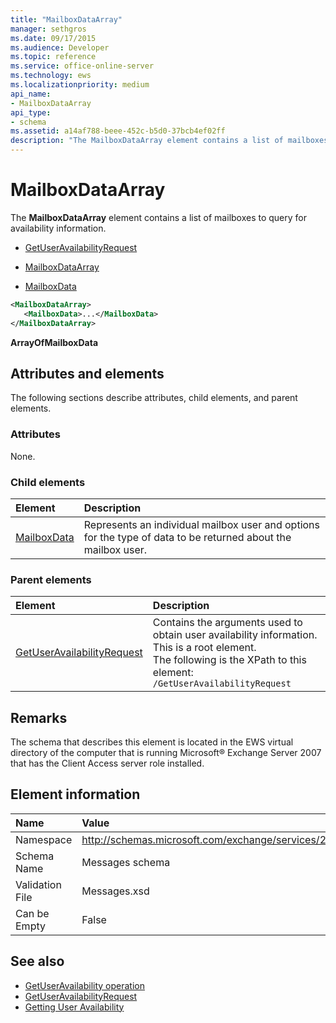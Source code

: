 ```yaml
---
title: "MailboxDataArray"
manager: sethgros
ms.date: 09/17/2015
ms.audience: Developer
ms.topic: reference
ms.service: office-online-server
ms.technology: ews
ms.localizationpriority: medium
api_name:
- MailboxDataArray
api_type:
- schema
ms.assetid: a14af788-beee-452c-b5d0-37bcb4ef02ff
description: "The MailboxDataArray element contains a list of mailboxes to query for availability information."
---
```


# MailboxDataArray

The **MailboxDataArray** element contains a list of mailboxes to query for availability information. 
  
- [GetUserAvailabilityRequest](getuseravailabilityrequest.md)
  
- [MailboxDataArray](mailboxdataarray.md)
  
- [MailboxData](mailboxdata.md)
  
```xml
<MailboxDataArray>
   <MailboxData>...</MailboxData>
</MailboxDataArray>
```

**ArrayOfMailboxData**

## Attributes and elements

The following sections describe attributes, child elements, and parent elements.
  
### Attributes

None.
  
### Child elements

|**Element**|**Description**|
|:-----|:-----|
|[MailboxData](mailboxdata.md) <br/> |Represents an individual mailbox user and options for the type of data to be returned about the mailbox user.  <br/> |
   
### Parent elements

|**Element**|**Description**|
|:-----|:-----|
|[GetUserAvailabilityRequest](getuseravailabilityrequest.md) <br/> |Contains the arguments used to obtain user availability information. This is a root element.  <br/> The following is the XPath to this element:  <br/>  `/GetUserAvailabilityRequest` <br/> |
   
## Remarks

The schema that describes this element is located in the EWS virtual directory of the computer that is running Microsoft® Exchange Server 2007 that has the Client Access server role installed.
  
## Element information

|**Name**|**Value**|
|:-----|:-----|
|Namespace  <br/> |http://schemas.microsoft.com/exchange/services/2006/messages  <br/> |
|Schema Name  <br/> |Messages schema  <br/> |
|Validation File  <br/> |Messages.xsd  <br/> |
|Can be Empty  <br/> |False  <br/> |
   
## See also

- [GetUserAvailability operation](getuseravailability-operation.md)
- [GetUserAvailabilityRequest](getuseravailabilityrequest.md)
- [Getting User Availability](https://msdn.microsoft.com/library/d4133fcb-9b0f-4e6b-aadf-a389da83516a%28Office.15%29.aspx)

